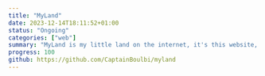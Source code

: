 ```yaml
---
title: "MyLand"
date: 2023-12-14T18:11:52+01:00
status: "Ongoing"
categories: ["web"]
summary: "MyLand is my little land on the internet, it's this website, built with the hugo framework"
progress: 100
github: https://github.com/CaptainBoulbi/myland
---
```


